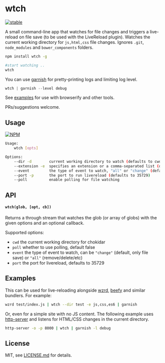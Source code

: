 # wtch

[![stable](http://badges.github.io/stability-badges/dist/stable.svg)](http://github.com/badges/stability-badges)

A small command-line app that watches for file changes and triggers a live-reload on file save (to be used with the LiveReload plugin). Watches the current working directory for `js,html,css` file changes. Ignores `.git`, `node_modules` and `bower_components` folders. 

```sh
npm install wtch -g

#start watching ..
wtch
```

You can use [garnish](https://github.com/mattdesl/garnish) for pretty-printing logs and limiting log level. 

```js
wtch | garnish --level debug
```

See [examples](#examples) for use with browserify and other tools. 

PRs/suggestions welcome.

## Usage

[![NPM](https://nodei.co/npm/wtch.png)](https://www.npmjs.com/package/wtch)

```sh
Usage:
    wtch [opts]

Options:
    --dir -d        current working directory to watch (defaults to cwd)
    --extension -e  specifies an extension or a comma-separated list (default js,css,html)
    --event         the type of event to watch, "all" or "change" (default "change")
    --port -p       the port to run livereload (defaults to 35729)
    --poll          enable polling for file watching
```

## API

#### `wtch(glob, [opt, cb])`

Returns a through stream that watches the glob (or array of globs) with the given options and an optional callback.

Supported options:

- `cwd` the current working directory for chokidar
- `poll` whether to use polling, default false
- `event` the type of event to watch, can be `"change"` (default, only file save) or `"all"` (remove/delete/etc)
- `port` the port for livereload, defaults to 35729

## Examples

This can be used for live-reloading alongside [wzrd](https://github.com/maxogden/wzrd), [beefy](https://github.com/maxogden/beefy) and similar bundlers. For example:   

```sh
wzrd test/index.js | wtch --dir test -e js,css,es6 | garnish
```

Or, even for a simple site with no JS content. The following example uses [http-server](https://www.npmjs.com/package/http-server) and listens for HTML/CSS changes in the current directory. 

```sh
http-server -o -p 8000 | wtch | garnish -l debug
```

## License

MIT, see [LICENSE.md](http://github.com/mattdesl/wtch/blob/master/LICENSE.md) for details.
